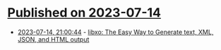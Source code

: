 # [Published on 2023-07-14](index.md)

* [2023-07-14, 21:00:44](https://lobste.rs/s/eopgpp/libxo_easy_way_generate_text_xml_json_html) - [libxo: The Easy Way to Generate text, XML, JSON, and HTML output](https://juniper.github.io/libxo/libxo-manual.html)
